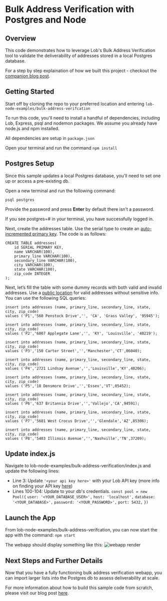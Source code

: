# Bulk Address Verification with Postgres and Node 

## Overview
This code demonstrates how to leverage Lob's Bulk Address Verification tool to validate the deliverability of addresses stored in a local Postgres database. 

For a step by step explaination of how we built this project - checkout the [companion blog post](https://www.lob.com/blog/bulk-address-verification-with-the-lob-api).

## Getting Started
Start off by cloning the repo to your preferred location and entering `lob-node-examples/bulk-address-verifcation` 

To run this code, you'll need to install a handful of dependencies, including Lob, Express, psql and nodemon packages. We assume you already have node.js and npm installed.

All dependencies are setup in `package.json`

Open your terminal and run the command
`npm install`

## Postgres Setup

Since this sample updates a local Postgres database, you'll need to set one up or access a pre-existing db. 

Open a new terminal and run the following command:  

`psql postgres`

Provide the password and press **Enter** by default there isn’t a password.

If you see postgres=# in your terminal, you have successfully logged in. 

Next, create the addresses table. Use the serial type to create an  [auto-incremented primary key](https://www.techiediaries.com/auto-increment-primary-key-postgresql/). The code is as follows:  

    CREATE TABLE addresses(
	    id SERIAL PRIMARY KEY,
	    name VARCHAR(100),
	    primary_line VARCHAR(100),
	    secondary_line VARCHAR(100),
	    city VARCHAR(100),
	    state VARCHAR(100),
	    zip_code INTEGER
    );

Next, let’s fill the table with some dummy records with both valid and invalid addresses. Use a  [public location](https://github.com/EthanRBrown/rrad)  for valid addresses without sensitive info. You can use the following SQL queries:


    insert into addresses (name, primary_line, secondary_line, state, city, zip_code)
    values ('P1','560 Penstock Drive','', 'CA', 'Grass Valley', '95945');

    insert into addresses (name, primary_line, secondary_line, state, city, zip_code)
    values ('P2','6007 Applegate Lane','', 'KY', 'Louisville', '40219');

    insert into addresses (name, primary_line, secondary_line, state, city, zip_code)
    values ('P3','150 Carter Street','','Manchester','CT',06040);

    insert into addresses (name, primary_line, secondary_line, state, city, zip_code)
    values ('P4','2721 Lindsay Avenue','','Louisville','KY',40206);

    insert into addresses (name, primary_line, secondary_line, state, city, zip_code)
    values ('P5','18 Densmore Drive','','Essex','VT',05452);

    insert into addresses (name, primary_line, secondary_line, state, city, zip_code)
    values ('P6','637 Britannia Drive','','Vallejo','CA',94591);

    insert into addresses (name, primary_line, secondary_line, state, city, zip_code)
    values ('P7','5601 West Crocus Drive','','Glendale','AZ',85306);

    insert into addresses (name, primary_line, secondary_line, state, city, zip_code)
    values ('P8','5403 Illinois Avenue','','Nashville','TN',37209);


## Update index.js

Navigate to lob-node-examples/bulk-address-verification/index.js and update the following lines:

 - Line 3: Update `'<your api key here>'` with your Lob API key (more
   info on finding your API key
   [here](https://support.lob.com/hc/en-us/articles/115000094570-Where-are-my-API-Keys-))
 - Lines 100-104: Update to your db's credentials.
  `const pool = new Pool({`
    `user: '<YOUR_DATABASE_USER>',`
    `host: 'localhost',`
    `database: '<YOUR_DATABASE>',`
    `password: '<YOUR_PASSWORD>',`
    `port: 5432,`
  `})`


## Launch the App
From lob-node-examples/bulk-address-verifcation, you can now start the app with the command: `npm start`

The webapp should display something like this:
![webapp render](https://assets-global.website-files.com/5e1e5c62fa3d44c96b4170a1/614a2c98408f47a814fe29ab_jQ3E3VNtV6jXeSwvQYYAB_3REFkKgBqCIKfFhrwejolBvDXSjR7na8R5RM_k74__QME-5h6xcV7kzSNkpy_Vleggv7ly90WZ0BA3NQBN7KUdik6OEKMIQiNd5MXy_Z_uHNQApbJm%3Ds0.png)


## Next Steps and Further Details
Now that you have a fully functioning bulk address verification webapp, you can import larger lists into the Postgres db to assess deliverability at scale.

For more information about how to build this sample code from scratch, please visit our blog post [here](https://www.lob.com/blog/bulk-address-verification-with-the-lob-api).
